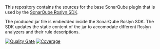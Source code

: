 This repository contains the sources for the base SonarQube plugin that is used by the [SonarQube Roslyn SDK](https://github.com/SonarSource-VisualStudio/sonarqube-roslyn-sdk).

The produced jar file is embedded inside the SonarQube Roslyn SDK. The SDK updates the static content of the jar to accomodate different Roslyn analyzers and their rule descriptions.

[![Quality Gate](https://next.sonarqube.com/sonarqube/api/project_badges/measure?project=org.sonarsource.roslynsdk%3Asonar-roslyn-sdk-template-plugin&metric=alert_status)](https://next.sonarqube.com/sonarqube/dashboard?id=org.sonarsource.roslynsdk%3Asonar-roslyn-sdk-template-plugin) 
[![Coverage](https://next.sonarqube.com/sonarqube/api/project_badges/measure?project=org.sonarsource.roslynsdk%3Asonar-roslyn-sdk-template-plugin&metric=coverage)](https://next.sonarqube.com/sonarqube/component_measures?id=org.sonarsource.roslynsdk%3Asonar-roslyn-sdk-template-plugin&metric=coverage)
